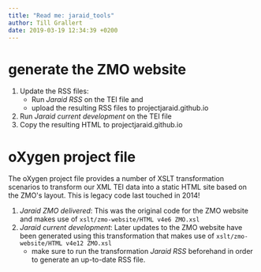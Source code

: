 ```yaml
---
title: "Read me: jaraid_tools"
author: Till Grallert
date: 2019-03-19 12:34:39 +0200
---
```


# generate the ZMO website

1. Update the RSS files:
    + Run *Jaraid RSS* on the TEI file and
    + upload the resulting RSS files to projectjaraid.github.io
2. Run *Jaraid current development* on the TEI file
3. Copy the resulting HTML to projectjaraid.github.io

# oXygen project file

The oXygen project file provides a number of XSLT transformation scenarios to transform our XML TEI data into a static HTML site based on the ZMO's layout. This is legacy code last touched in 2014!

1. *Jaraid ZMO delivered*: This was the original code for the ZMO website and makes use of `xslt/zmo-website/HTML v4e6 ZMO.xsl`
2. *Jaraid current development*: Later updates to the ZMO website have been generated using this transformation that makes use of `xslt/zmo-website/HTML v4e12 ZMO.xsl`
    + make sure to run the transformation *Jaraid RSS* beforehand in order to generate an up-to-date RSS file.